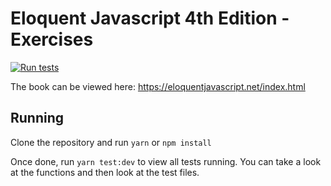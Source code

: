 # Eloquent Javascript 4th Edition - Exercises
[![Run tests](https://github.com/padda-wan/eloquentjs_4th_edition/workflows/Run%20tests/badge.svg)](https://github.com/padda-wan/eloquentjs_4th_edition/actions?query=workflow:"Run+tests")

The book can be viewed here:
https://eloquentjavascript.net/index.html

## Running
Clone the repository and run ```yarn``` or ```npm install```

Once done, run ```yarn test:dev``` to view all tests running. You can take a look at the functions and then look at the test files.
